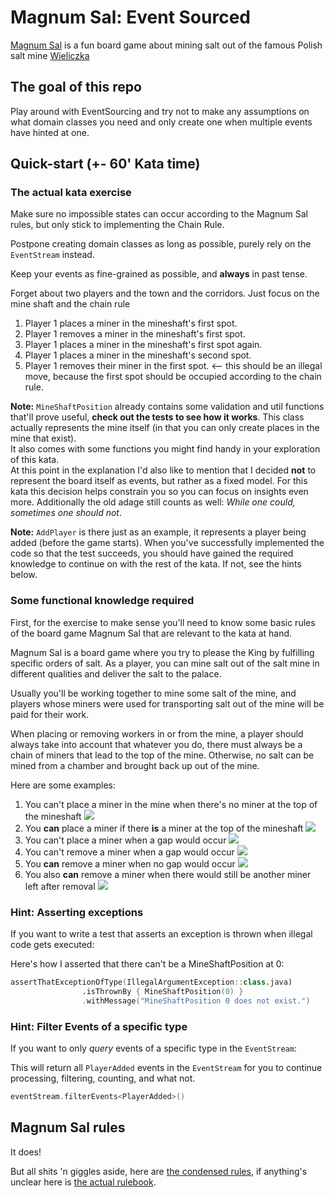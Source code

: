 # Magnum Sal: Event Sourced

[Magnum Sal](https://boardgamegeek.com/boardgame/73316/magnum-sal) is a fun board game about mining salt out of the famous Polish salt mine [Wieliczka](https://www.wieliczka-saltmine.com/)

## The goal of this repo
Play around with EventSourcing and try not to make any assumptions on what domain classes you need and only create one when multiple events have hinted at one.

## Quick-start (+- 60' Kata time)
### The actual kata exercise
Make sure no impossible states can occur according to the Magnum Sal rules, but only stick to implementing the Chain Rule.

Postpone creating domain classes as long as possible, purely rely on the `EventStream` instead.

Keep your events as fine-grained as possible, and **always** in past tense.

Forget about two players and the town and the corridors. Just focus on the mine shaft and the chain rule 

1) Player 1 places a miner in the mineshaft's first spot.
1) Player 1 removes a miner in the mineshaft's first spot.
1) Player 1 places a miner in the mineshaft's first spot again.
1) Player 1 places a miner in the mineshaft's second spot.
1) Player 1 removes their miner in the first spot. <-- this should be an illegal move, because the first spot should be occupied according to the chain rule.

**Note:** `MineShaftPosition` already contains some validation and util functions that'll prove useful, **check out the tests to see how it works**. This class actually represents the mine itself (in that you can only create places in the mine that exist).  
It also comes with some functions you might find handy in your exploration of this kata.  
At this point in the explanation I'd also like to mention that I decided **not** to represent the board itself as events, but rather as a fixed model. For this kata this decision helps constrain you so you can focus on insights even more. Additionally the old adage still counts as well: _While one could, sometimes one should not_.

**Note:** `AddPlayer` is there just as an example, it represents a player being added (before the game starts). When you've successfully implemented the code so that the test succeeds, you should have gained the required knowledge to continue on with the rest of the kata. If not, see the hints below.

### Some functional knowledge required
First, for the exercise to make sense you'll need to know some basic rules of the board game Magnum Sal that are relevant to the kata at hand.

Magnum Sal is a board game where you try to please the King by fulfilling specific orders of salt. As a player, you can mine salt out of the salt mine in different qualities and deliver the salt to the palace.

Usually you'll be working together to mine some salt of the mine, and players whose miners were used for transporting salt out of the mine will be paid for their work.

When placing or removing workers in or from the mine, a player should always take into account that whatever you do, there must always be a chain of miners that lead to the top of the mine. Otherwise, no salt can be mined from a chamber and brought back up out of the mine.

Here are some examples:

1) You can't place a miner in the mine when there's no miner at the top of the mineshaft
![](imgs/chainrule-1.png)
1) You **can** place a miner if there **is** a miner at the top of the mineshaft
![](imgs/chainrule-2.png)
1) You can't place a miner when a gap would occur
![](imgs/chainrule-3.png)
1) You can't remove a miner when a gap would occur
![](imgs/chainrule-4.png)
1) You **can** remove a miner when no gap would occur
![](imgs/chainrule-5.png)
1) You also **can** remove a miner when there would still be another miner left after removal 
![](imgs/chainrule-6.png)


### Hint: Asserting exceptions
If you want to write a test that asserts an exception is thrown when illegal code gets executed:

Here's how I asserted that there can't be a MineShaftPosition at 0:
```kotlin
assertThatExceptionOfType(IllegalArgumentException::class.java)
                .isThrownBy { MineShaftPosition(0) }
                .withMessage("MineShaftPosition 0 does not exist.")
```

### Hint: Filter Events of a specific type
If you want to only _query_ events of a specific type in the `EventStream`:

This will return all `PlayerAdded` events in the `EventStream` for you to continue processing, filtering, counting, and what not.
```kotlin
eventStream.filterEvents<PlayerAdded>()
```

## Magnum Sal rules
It does!

But all shits 'n giggles aside, here are [the condensed rules](./condensed-rules.md), if anything's unclear here is [the actual rulebook](./rulebook.pdf).
